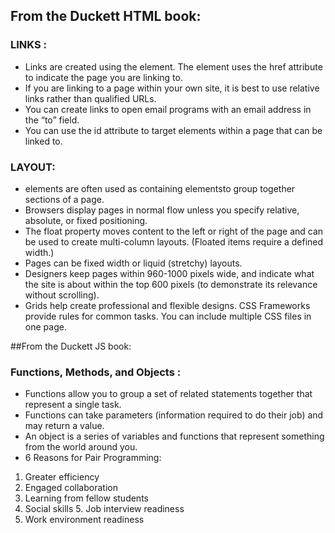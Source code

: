 ## From the Duckett HTML book:
### LINKS :
* Links are created using the element. The element uses the href attribute to indicate the page you are linking to. 
* If you are linking to a page within your own site, it is best to use relative links rather than qualified URLs. 
* You can create links to open email programs with an email address in the “to” field.
* You can use the id attribute to target elements within a page that can be linked to.


### LAYOUT:

* elements are often used as containing elementsto group together sections of a page.
* Browsers display pages in normal flow unless you specify relative, absolute, or fixed positioning.
* The float property moves content to the left or right of the page and can be used to create multi-column layouts. (Floated items require a defined width.)
* Pages can be fixed width or liquid (stretchy) layouts.
* Designers keep pages within 960-1000 pixels wide, and indicate what the site is about within the top 600 pixels (to demonstrate its relevance without scrolling). 
* Grids help create professional and flexible designs. CSS Frameworks provide rules for common tasks. You can include multiple CSS files in one page.


##From the Duckett JS book:

### Functions, Methods, and Objects :

* Functions allow you to group a set of related statements together that represent a single task.
* Functions can take parameters (information required to do their job) and may return a value.
* An object is a series of variables and functions that represent something from the world around you.
* 6 Reasons for Pair Programming: 
1. Greater efficiency 
2. Engaged collaboration 
3. Learning from fellow students
4. Social skills 5. Job interview readiness 
6. Work environment readiness
